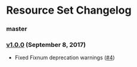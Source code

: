 Resource Set Changelog
======================

### master

### [v1.0.0][v1.0.0] (September 8, 2017)

* Fixed Fixnum deprecation warnings
  ([#4](https://github.com/kyrylo/resource_set/pull/4))

[v1.0.0]: https://github.com/kyrylo/resource_set/releases/tag/v1.0.0
